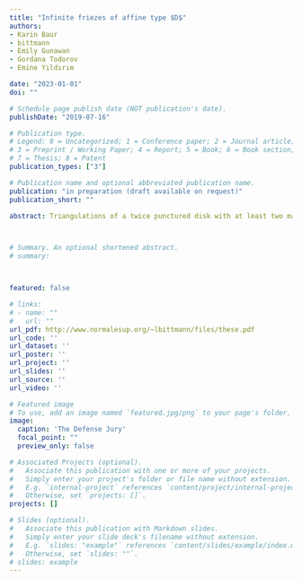 ```yaml
---
title: "Infinite friezes of affine type $D$"
authors:
- Karin Baur
- bittmann
- Emily Gunawan
- Gordana Todorov
- Emine Yıldırım

date: "2023-01-01"
doi: ""

# Schedule page publish date (NOT publication's date).
publishDate: "2019-07-16"

# Publication type.
# Legend: 0 = Uncategorized; 1 = Conference paper; 2 = Journal article;
# 3 = Preprint / Working Paper; 4 = Report; 5 = Book; 6 = Book section;
# 7 = Thesis; 8 = Patent
publication_types: ["3"]

# Publication name and optional abbreviated publication name.
publication: "in preparation (draft available on request)"
publication_short: ""

abstract: Triangulations of a twice punctured disk with at least two marked points on the boundary are associated to cluster categories of affine type $D$. Indecomposable objects in these categories can be arranged in three tubes using the Auslander-Reiten quiver, and the evaluation of the corresponding cluster variables give infinite friezes. We study these three friezes and their corresponding arcs on the surface and show that their three growth coefficients are equal.



# Summary. An optional shortened abstract.
# summary: 



featured: false

# links:
# - name: ""
#   url: ""
url_pdf: http://www.normalesup.org/~lbittmann/files/these.pdf
url_code: ''
url_dataset: ''
url_poster: ''
url_project: ''
url_slides: ''
url_source: ''
url_video: ''

# Featured image
# To use, add an image named `featured.jpg/png` to your page's folder. 
image:
  caption: 'The Defense Jury'
  focal_point: ""
  preview_only: false

# Associated Projects (optional).
#   Associate this publication with one or more of your projects.
#   Simply enter your project's folder or file name without extension.
#   E.g. `internal-project` references `content/project/internal-project/index.md`.
#   Otherwise, set `projects: []`.
projects: []

# Slides (optional).
#   Associate this publication with Markdown slides.
#   Simply enter your slide deck's filename without extension.
#   E.g. `slides: "example"` references `content/slides/example/index.md`.
#   Otherwise, set `slides: ""`.
# slides: example
---
```






